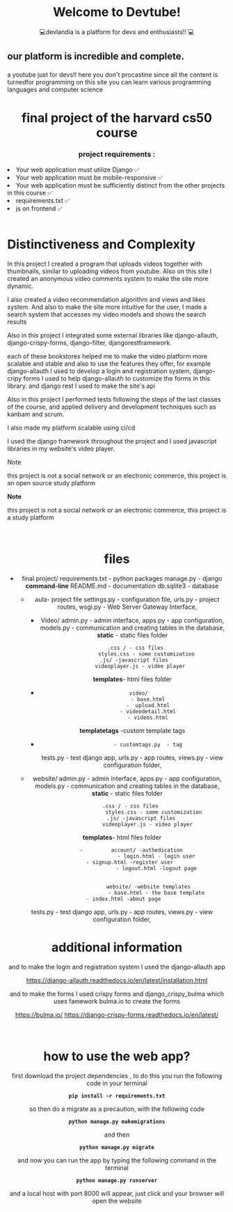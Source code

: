 <center>
<h1> Welcome to Devtube!</h1>
</center>

<center>
<p> 💻devlandia is a platform for devs and enthusiasts!!   💻</p>
</center>
  
  

<h2>

our platform is incredible and complete.

</h2>

a youtube just for devs!! here you don't procastine since all the content is turnedfor programming
on this site you can learn various programming languages and computer science

</li>

</ul>

<center>
<h1> final project of the harvard cs50 course</h1>
</center>

<center>
<h3> project requirements : </h3>
</center>
<li> Your web application must utilize Django  ✅ </li>
<li>Your web application must be mobile-responsive  ✅ </li>
<li> Your web application must be sufficiently distinct from the other projects in this course  ✅ </li>
<li> requirements.txt ✅ </li>
<li> js on frontend ✅ </li>

<br>

<h1> Distinctiveness and Complexity </h1>
In this project I created a program that uploads videos together with thumbnails, similar to uploading videos from youtube.
Also on this site I created an anonymous video comments system to make the site more dynamic.

I also created a video recommendation algorithm and views and likes system. And also to make the site more intuitive for the user, I made a search system that accesses my video models and shows the search results


Also in this project I integrated some external libraries like django-allauth, django-crispy-forms, django-filter, djangorestframework.

each of these bookstores helped me to make the video platform more scalable and stable and also to use the features they offer, for example django-allauth I used to develop a login and registration system, django-cripy forms I used to help django-allauth to customize the forms in this library. and django rest I used to make the site's api

Also in this project I performed tests following the steps of the last classes of the course, and applied delivery and development techniques such as kanbam and scrum.

I also made my platform scalable using ci/cd

I used the django framework throughout the project and I used javascript libraries in my website's video player.

Note

this project is not a social network or an electronic commerce, this project is an open source study platform

**Note**

this project is not a social network or an electronic commerce, this project is a study platform

<br>
<center>
<h1> files </h1>

 - final project/
	      requirements.txt - python packages
	      manage.py - django **command-line**
	      README.md - documentation
	      db.sqlite3 - database
	      

    - aula- project file
                 settings.py - configuration file,
    						urls.py - project routes,
    						 wsgi.py - Web Server Gateway Interface,
         - Video/
                       admin.py - admin interface,
        				apps.py - app configuration,
        				models.py - communication and creating tables in the database,
        **static** -  static files folder
        
        		 .css / - css files
        				styles.css - some customization
        		.js/ -javascript files
        			videoplayer.js - video player
        
        
             **templates**- html files folder
        			
         -         video/
        				 - base.html
        				 -  upload.html
        				 - videodetail.html
        				 - videos.html
        
             **templatetags** -custom template tags
           			
        
         -     
        				 - customtags.py  - tag
        			
        
        	tests.py - test django app,
        		urls.py -  app routes,
        		views.py - view configuration folder,

     - website/
                           admin.py - admin interface,
            				apps.py - app configuration,
            				models.py - communication and creating tables in the database,
            **static** -  static files folder
    
    		 .css / - css files
            				styles.css - some customization
            		.js/ -javascript files
            			videoplayer.js - video player
            
     **templates**- html files folder
            			
             -         account/ -authedication
            				 - login.html - login user
            				 - signup.html -register user	                          
            				 - logout.html -logout page
            				                                                                                                  
    
    			        website/ -website templates
            				 - base.html - the base template
            				 - index.html -about page	                                                                                                           
    
            				
            
    
            			
            
    tests.py - test django app,
            		urls.py -  app routes,
            		views.py - view configuration folder,

<h1> additional information </h1>


and to make the login and registration system I used the django-allauth app

https://django-allauth.readthedocs.io/en/latest/installation.html

and to make the forms I used crispy forms and django_crispy_bulma which uses famework bulma.io to create the forms

https://bulma.io/
https://django-crispy-forms.readthedocs.io/en/latest/

<br>

<h1> how to use the web app? </h1>

first download the project dependencies , to do this you run the following code in your terminal

**`pip install -r requirements.txt`**

so then do a migrate as a precaution,
with the following code

**`python manage.py makemigrations`**

and then

**`python manage.py migrate`**

and now you can run the app by typing the following command in the terminal

**`python manage.py runserver`**

and a local host with port 8000 will appear, just click and your browser will open the website



